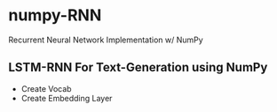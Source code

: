 # numpy-RNN
Recurrent Neural Network Implementation w/ NumPy

## LSTM-RNN For Text-Generation using NumPy

* Create Vocab
* Create Embedding Layer